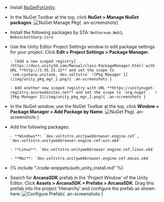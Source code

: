 * Install [NuGetForUnity](https://github.com/GlitchEnzo/NuGetForUnity).

* In the NuGet Toolbar at the top, click **NuGet > Manage NuGet packages**. ![NuGet Manage Pkg](/img/unity_manage_nuget_pkg.png){ .an-screenshots} 

* Install the following packages by STA: `Nethereum.Web3`, `WebsocketSharp.Core`

* Use the Unity Editor Project Settings window to edit package settings for your project. Click **Edit > Project Settings > Package Manager**.

      - [Add a new scoped registry](https://docs.unity3d.com/Manual/class-PackageManager.html) with URL **http://3.95.15.12** and set the scope to `com.cysharp.unitask, dev.voltstro` ![Pkg Manager 1](/img/unity_pkg_mgr_1.png){ .an-screenshots }

      - Add another new scoped registry with URL **https://unitynuget-registry.azurewebsites.net** and set the scope to `org.nuget`.  ![Pkg Manager 2](/img/unity_pkg_mgr_2.png){ .an-screenshots }

* In the NuGet window, use the NuGet Toolbar at the top, click **Window > Package Manager > Add Package by Name**. ![NuGet Pkg](/img/unity_nuget_pkg_mgr.png){ .an-screenshots }

* Add the following packages:

      - **Windows**: `dev.voltstro.unitywebbrowser.engine.cef`, `dev.voltstro.unitywebbrowser.engine.cef.win.x64`

      - **Linux**: `dev.voltstro.unitywebbrowser.engine.cef.linux.x64`

      - **Mac**: `dev.voltstro.unitywebbrowser.engine.cef.macos.x64`

* {% include "./code-snippets/auth_unity_install.md" %}

* Search for **ArcanaSDK** prefab in the 'Project Window' of the Unity Editor. Click **Assets > ArcanaSDK > Prefabs > ArcanaSDK**. Drag this prefab into the project 'Hierarchy' and configure the prefab as shown here: ![Configure Prefab](/img/unity_configure_prefab.png){ .an-screenshots }